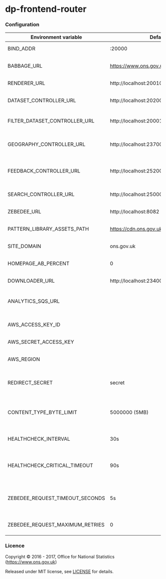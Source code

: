 dp-frontend-router
==================

### Configuration

| Environment variable             | Default                                 | Description
| -----------------------------    | --------------------------------------- | --------------------------------------
| BIND_ADDR                        | :20000                                  | The host and port to bind to.
| BABBAGE_URL                      | https://www.ons.gov.uk                  | The URL of the babbage instance to use
| RENDERER_URL                     | http://localhost:20010                  | The URL of dp-frontend-renderer
| DATASET_CONTROLLER_URL           | http://localhost:20200                  | The URL of dp-frontend-dataset-controller
| FILTER_DATASET_CONTROLLER_URL    | http://localhost:20001                  | The URL of dp-frontend-filter-dataset-controller
| GEOGRAPHY_CONTROLLER_URL         | http://localhost:23700                  | The URL of dp-frontend-geography-controller
| FEEDBACK_CONTROLLER_URL          | http://localhost:25200                  | The URL of dp-frontend-feedback-controller
| SEARCH_CONTROLLER_URL            | http://localhost:25000                  | The URL of dp-frontend-search-controller
| ZEBEDEE_URL                      | http://localhost:8082                   | The URL of zebedee
| PATTERN_LIBRARY_ASSETS_PATH      | https://cdn.ons.gov.uk/sixteens/e42235b | The URL to the sixteens build to use
| SITE_DOMAIN                      | ons.gov.uk                              | The domain hosting the site
| HOMEPAGE_AB_PERCENT              | 0                                       | Percentage of users who get version B
| DOWNLOADER_URL                   | http://localhost:23400                  | The URL of dp-file-downloader.
| ANALYTICS_SQS_URL                |                                         | SQS URL for search analytics; leave blank to disable
| AWS_ACCESS_KEY_ID                |                                         | Your AWS access key ID (required for SQS)
| AWS_SECRET_ACCESS_KEY            |                                         | Your AWS secret access key
| AWS_REGION                       |                                         | AWS region (normally eu-west-1)
| REDIRECT_SECRET                  | secret                                  | Pre-shared key for signing/encrypting redirect data
| CONTENT_TYPE_BYTE_LIMIT          | 5000000 (5MB)                           | Response size at which we stop checking content-type to avoid oom errors
| HEALTHCHECK_INTERVAL             | 30s                                     | The period of time between health checks
| HEALTHCHECK_CRITICAL_TIMEOUT     | 90s                                     | The period of time after which failing checks will result in critical global check 
| ZEBEDEE_REQUEST_TIMEOUT_SECONDS  | 5s                                      | The period of time to wait before timing out when communicating with Zebedee
| ZEBEDEE_REQUEST_MAXIMUM_RETRIES  | 0                                       | The number of retry attempts to make to Zebedee 



### Licence

Copyright ©‎ 2016 - 2017, Office for National Statistics (https://www.ons.gov.uk)

Released under MIT license, see [LICENSE](LICENSE.md) for details.
